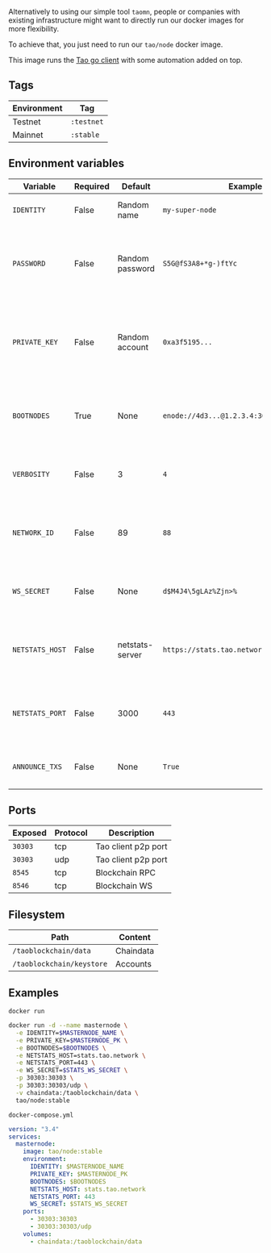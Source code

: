 Alternatively to using our simple tool `taomn`, people or companies with existing infrastructure might want to directly run our docker images for more flexibility.

To achieve that, you just need to run our `tao/node` docker image.

This image runs the [Tao go client](https://github.com/taoblockchain/taoblockchain) with some automation added on top.

## Tags

| Environment | Tag        |
| ----------- | ---------- |
| Testnet     | `:testnet` |
| Mainnet     | `:stable`  |

## Environment variables

| Variable        | Required | Default         | Example                                    | Description                                                                                                     |
| --------------- | -------- | --------------- | ------------------------------------------ | --------------------------------------------------------------------------------------------------------------- |
| `IDENTITY`      | False    | Random name     | `my-super-node`                            | The name of your masternode                                                                                     |
| `PASSWORD`      | False    | Random password | `S5G@fS3A8+*g-)ftYc`                       | The password used by the the client to localy encrypt its account                                               |
| `PRIVATE_KEY`   | False    | Random account  | `0xa3f5195...`                             | The private key of the account who will identify the node and receive txs fees                                  |
| `BOOTNODES`     | True     | None            | `enode://4d3...@1.2.3.4:30301,enode://...` | The comma separated list of bootnodes. Find them [here](https://docs.tao.network/general/networks/)             |
| `VERBOSITY`     | False    | 3               | `4`                                        | The level of logging (default one should be enough)                                                             |
| `NETWORK_ID`    | False    | 89              | `88`                                       | The network id of the join your node is joining. Find them [here](https://docs.tao.network/general/networks/)   |
| `WS_SECRET`     | False    | None            | `d$M4J4\5gLAz%Zjn>%`                       | The password to send data to the stats website                                                                  |
| `NETSTATS_HOST` | False    | netstats-server | `https://stats.tao.network`                | The stats website to report to, regarding to your environment                                                   |
| `NETSTATS_PORT` | False    | 3000            | `443`                                      | The port used by the stats website (usually 443)                                                                |
| `ANNOUNCE_TXS`  | False    | None            | `True`                                     | Enable reporting transactions via RPC/WS                                                                        |

## Ports

| Exposed | Protocol | Description               |
| ------- | --------- | ------------------------- |
| `30303` | tcp       | Tao client p2p port |
| `30303` | udp       | Tao client p2p port |
| `8545`  | tcp       | Blockchain RPC            |
| `8546`  | tcp       | Blockchain WS             |

## Filesystem

| Path                  | Content   |
| --------------------- | --------- |
| `/taoblockchain/data`     | Chaindata |
| `/taoblockchain/keystore` | Accounts  |

## Examples
`docker run`

```bash
docker run -d --name masternode \
  -e IDENTITY=$MASTERNODE_NAME \
  -e PRIVATE_KEY=$MASTERNODE_PK \
  -e BOOTNODES=$BOOTNODES \
  -e NETSTATS_HOST=stats.tao.network \
  -e NETSTATS_PORT=443 \
  -e WS_SECRET=$STATS_WS_SECRET \
  -p 30303:30303 \
  -p 30303:30303/udp \
  -v chaindata:/taoblockchain/data \
  tao/node:stable
```

`docker-compose.yml`

```yml
version: "3.4"
services:
  masternode:
    image: tao/node:stable
    environment:
      IDENTITY: $MASTERNODE_NAME
      PRIVATE_KEY: $MASTERNODE_PK
      BOOTNODES: $BOOTNODES
      NETSTATS_HOST: stats.tao.network
      NETSTATS_PORT: 443
      WS_SECRET: $STATS_WS_SECRET
    ports:
      - 30303:30303
      - 30303:30303/udp
    volumes:
      - chaindata:/taoblockchain/data
```
